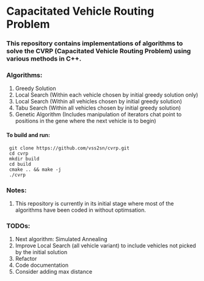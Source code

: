 # Capacitated Vehicle Routing Problem #

### This repository contains implementations of algorithms to solve the CVRP (Capacitated Vehicle Routing Problem) using various methods in C++. ###

### Algorithms: ###
1. Greedy Solution
2. Local Search (Within each vehicle chosen by initial greedy solution only)
3. Local Search (Within all vehicles chosen by initial greedy solution)
4. Tabu Search (Within all vehicles chosen by initial greedy solution)
5. Genetic Algorithm (Includes manipulation of iterators chat point to positions in the gene where the next vehicle is to begin)

#### To build and run: ####
     git clone https://github.com/vss2sn/cvrp.git  
     cd cvrp
     mkdir build  
     cd build  
     cmake .. && make -j
     ./cvrp  

### Notes: ###
1. This repository is currently in its initial stage where most of the algorithms have been coded in without optimsation.

### TODOs: ###
1. Next algorithm: Simulated Annealing
2. Improve Local Search (all vehicle variant) to include vehicles not picked by the initial solution
3. Refactor
4. Code documentation
5. Consider adding max distance
